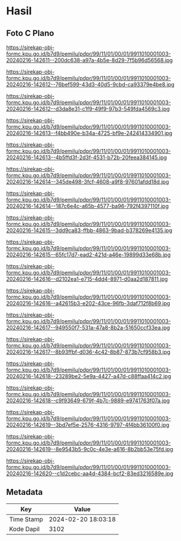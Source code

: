 # Hasil

## Foto C Plano

https://sirekap-obj-formc.kpu.go.id/b7d9/pemilu/pdpr/99/11/01/00/01/9911010001003-20240216-142611--200dc638-a97a-4b5e-8d29-7f5b96d56568.jpg

https://sirekap-obj-formc.kpu.go.id/b7d9/pemilu/pdpr/99/11/01/00/01/9911010001003-20240216-142612--76bef599-43d3-40d5-9cbd-ca93379e4be8.jpg

https://sirekap-obj-formc.kpu.go.id/b7d9/pemilu/pdpr/99/11/01/00/01/9911010001003-20240216-142612--d3da8e31-c1f9-49f9-97b3-549fda4569c3.jpg

https://sirekap-obj-formc.kpu.go.id/b7d9/pemilu/pdpr/99/11/01/00/01/9911010001003-20240216-142613--f4bb490e-b34a-4725-bf9e-242414334901.jpg

https://sirekap-obj-formc.kpu.go.id/b7d9/pemilu/pdpr/99/11/01/00/01/9911010001003-20240216-142613--4b5ffd3f-2d3f-4531-b72b-20feea384145.jpg

https://sirekap-obj-formc.kpu.go.id/b7d9/pemilu/pdpr/99/11/01/00/01/9911010001003-20240216-142614--345de498-3fcf-4608-a9f8-97601afdd18d.jpg

https://sirekap-obj-formc.kpu.go.id/b7d9/pemilu/pdpr/99/11/01/00/01/9911010001003-20240216-142614--187c6e4c-a65b-4577-ba96-792f4397110f.jpg

https://sirekap-obj-formc.kpu.go.id/b7d9/pemilu/pdpr/99/11/01/00/01/9911010001003-20240216-142615--3dd9ca83-ffbb-4863-9bad-b378269e4135.jpg

https://sirekap-obj-formc.kpu.go.id/b7d9/pemilu/pdpr/99/11/01/00/01/9911010001003-20240216-142615--65fc17d7-ead2-421d-a46e-19899d33e68b.jpg

https://sirekap-obj-formc.kpu.go.id/b7d9/pemilu/pdpr/99/11/01/00/01/9911010001003-20240216-142616--d2102ea1-e715-4dd4-8971-d0aa2d187811.jpg

https://sirekap-obj-formc.kpu.go.id/b7d9/pemilu/pdpr/99/11/01/00/01/9911010001003-20240216-142616--a42615b3-e202-43ce-96fb-3daf712f8b69.jpg

https://sirekap-obj-formc.kpu.go.id/b7d9/pemilu/pdpr/99/11/01/00/01/9911010001003-20240216-142617--949550f7-531a-47a8-8b2a-51650ccf33ea.jpg

https://sirekap-obj-formc.kpu.go.id/b7d9/pemilu/pdpr/99/11/01/00/01/9911010001003-20240216-142617--8b93ffbf-d036-4c42-8b87-873b7cf958b3.jpg

https://sirekap-obj-formc.kpu.go.id/b7d9/pemilu/pdpr/99/11/01/00/01/9911010001003-20240216-142618--23289be2-5e9a-4427-a47d-c88ffaa414c2.jpg

https://sirekap-obj-formc.kpu.go.id/b7d9/pemilu/pdpr/99/11/01/00/01/9911010001003-20240216-142618--c9f93649-679f-4b7c-9889-e9741763f07a.jpg

https://sirekap-obj-formc.kpu.go.id/b7d9/pemilu/pdpr/99/11/01/00/01/9911010001003-20240216-142619--3bd7ef5e-2576-4316-9797-4f4bb36100f0.jpg

https://sirekap-obj-formc.kpu.go.id/b7d9/pemilu/pdpr/99/11/01/00/01/9911010001003-20240216-142619--8e9543b5-9c0c-4e3e-a616-8b2bb53e75fd.jpg

https://sirekap-obj-formc.kpu.go.id/b7d9/pemilu/pdpr/99/11/01/00/01/9911010001003-20240216-142620--c1d2cebc-aa4d-4384-bcf2-83ed3216589e.jpg


## Metadata

| Key        | Value               |
| ---------- | ------------------- |
| Time Stamp | 2024-02-20 18:03:18 |
| Kode Dapil | 3102                |




